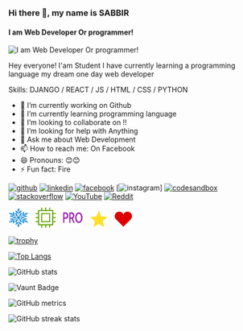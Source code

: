 ### Hi there 👋, my name is SABBIR
#### I am Web Developer Or programmer!
![I am Web Developer Or programmer!](https://images.app.goo.gl/UqJWE5tg4jbSmyQw7 )

Hey everyone! I'am Student 
I have currently learning a programming language 
my dream one day web developer 

Skills: DJANGO / REACT / JS / HTML / CSS / PYTHON

- 🔭 I’m currently working on Github 
- 🌱 I’m currently learning programming language  
- 👯 I’m looking to collaborate on !! 
- 🤔 I’m looking for help with Anything  
- 💬 Ask me about Web Development  
- 📫 How to reach me: On Facebook  
- 😄 Pronouns: 😊😊 
- ⚡ Fun fact: Fire 


[<img src='https://cdn.jsdelivr.net/npm/simple-icons@3.0.1/icons/github.svg' alt='github' height='40'>](https://github.com/TOXIC-BILLU)  [<img  src='https://cdn.jsdelivr.net/npm/simple-icons@3.0.1/icons/linkedin.svg' alt='linkedin' height='40'>](https://www.linkedin.com/in/TOXIC-BILLU/)  [<img src='https://cdn.jsdelivr.net/npm/simple-icons@3.0.1/icons/facebook.svg' alt='facebook' height='40'>](https://www.facebook.com/DX.BILLU.807)  [<img src='https://cdn.jsdelivr.net/npm/simple-icons@3.0.1/icons/instagram.svg' alt='instagram' height='40'>] [<img src='https://cdn.jsdelivr.net/npm/simple-icons@3.0.1/icons/codesandbox.svg' alt='codesandbox' height='40'>](https://codesandbox.io/u/Toxic)  [<img src='https://cdn.jsdelivr.net/npm/simple-icons@3.0.1/icons/stackoverflow.svg' alt='stackoverflow' height='40'>](https://stackoverflow.com/users/Toxic)  [<img src='https://cdn.jsdelivr.net/npm/simple-icons@3.0.1/icons/youtube.svg' alt='YouTube' height='40'>](https://www.youtube.com/channel/SABBIR)  [<img src='https://cdn.jsdelivr.net/npm/simple-icons@3.0.1/icons/reddit.svg' alt='Reddit' height='40'>](https://www.reddit.com/user/Sabbir)  

<a href='https://archiveprogram.github.com/'><img src='https://raw.githubusercontent.com/acervenky/animated-github-badges/master/assets/acbadge.gif' width='40' height='40'></a> <a href='https://docs.github.com/en/developers'><img src='https://raw.githubusercontent.com/acervenky/animated-github-badges/master/assets/devbadge.gif' width='40' height='40'></a> <a href='https://github.com/pricing'><img src='https://raw.githubusercontent.com/acervenky/animated-github-badges/master/assets/pro.gif' width='40' height='40'></a> <a href='https://stars.github.com/'><img src='https://raw.githubusercontent.com/acervenky/animated-github-badges/master/assets/starbadge.gif' width='35' height='35'></a> <a href='https://docs.github.com/en/github/supporting-the-open-source-community-with-github-sponsors'><img src='https://raw.githubusercontent.com/acervenky/animated-github-badges/master/assets/sponsorbadge.gif' width='35' height='35'></a> 

[![trophy](https://github-profile-trophy.vercel.app/?username=TOXIC-BILLU)](https://github.com/ryo-ma/github-profile-trophy)

[![Top Langs](https://github-readme-stats.vercel.app/api/top-langs/?username=TOXIC-BILLU)](https://github.com/anuraghazra/github-readme-stats)

![GitHub stats](https://github-readme-stats.vercel.app/api?username=TOXIC-BILLU&show_icons=true&count_private=true)  

![Vaunt Badge](https://api.vaunt.dev/v1/github/entities/TOXIC-BILLU/contributions?format=svg&private=true)  

![GitHub metrics](https://metrics.lecoq.io/TOXIC-BILLU)  

![GitHub streak stats](https://streak-stats.demolab.com/?user=TOXIC-BILLU)  

